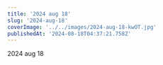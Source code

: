 ```yaml
---
title: '2024 aug 18'
slug: '2024-aug-18'
coverImage: '../../images/2024-aug-18-kwOT.jpg'
publishedAt: '2024-08-18T04:37:21.758Z'
---
```


2024 aug 18